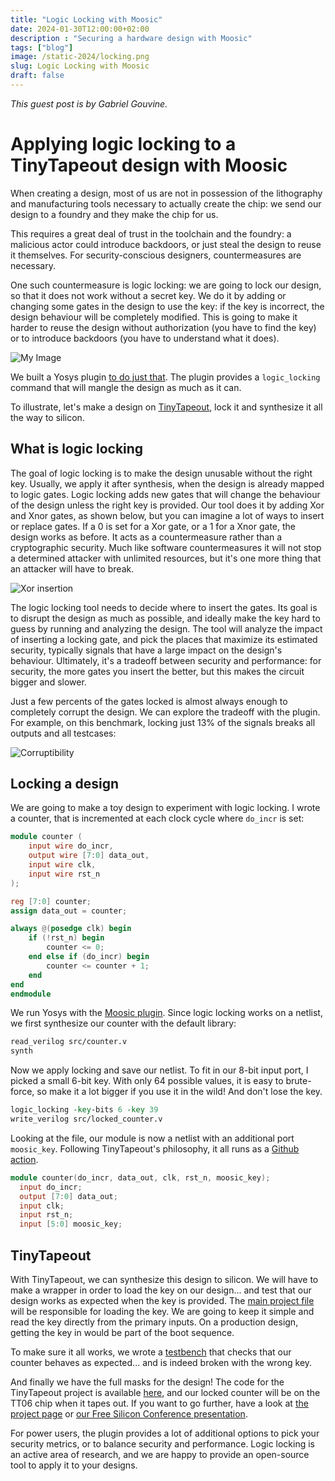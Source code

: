 ```yaml
---
title: "Logic Locking with Moosic"
date: 2024-01-30T12:00:00+02:00
description : "Securing a hardware design with Moosic"
tags: ["blog"]
image: /static-2024/locking.png
slug: Logic Locking with Moosic
draft: false
---
```


_This guest post is by Gabriel Gouvine._

# Applying logic locking to a TinyTapeout design with Moosic

When creating a design, most of us are not in possession of the lithography and manufacturing tools necessary to actually create the chip: we send our design to a foundry and they make the chip for us.

This requires a great deal of trust in the toolchain and the foundry: a malicious actor could introduce backdoors, or just steal the design to reuse it themselves.
For security-conscious designers, countermeasures are necessary.

One such countermeasure is logic locking: we are going to lock our design, so that it does not work without a secret key.
We do it by adding or changing some gates in the design to use the key: if the key is incorrect, the design behaviour will be completely modified.
This is going to make it harder to reuse the design without authorization (you have to find the key) or to introduce backdoors (you have to understand what it does).

![My Image](/static-2024/locking.svg)

We built a Yosys plugin [to do just that](https://github.com/Coloquinte/moosic-yosys-plugin).
The plugin provides a `logic_locking` command that will mangle the design as much as it can.

To illustrate, let's make a design on [TinyTapeout](https://tinytapeout.com/), lock it and synthesize it all the way to silicon.

## What is logic locking

The goal of logic locking is to make the design unusable without the right key.
Usually, we apply it after synthesis, when the design is already mapped to logic gates.
Logic locking adds new gates that will change the behaviour of the design unless the right key is provided.
Our tool does it by adding Xor and Xnor gates, as shown below, but you can imagine a lot of ways to insert or replace gates.
If a 0 is set for a Xor gate, or a 1 for a Xnor gate, the design works as before.
It acts as a countermeasure rather than a cryptographic security.
Much like software countermeasures it will not stop a determined attacker with unlimited resources, but it's one more thing that an attacker will have to break.

![Xor insertion](/static-2024/XOR_NXOR_insertion.svg)

The logic locking tool needs to decide where to insert the gates.
Its goal is to disrupt the design as much as possible, and ideally make the key hard to guess by running and analyzing the design.
The tool will analyze the impact of inserting a locking gate, and pick the places that maximize its estimated security, typically signals that have a large impact on the design's behaviour.
Ultimately, it's a tradeoff between security and performance: for security, the more gates you insert the better, but this makes the circuit bigger and slower.

Just a few percents of the gates locked is almost always enough to completely corrupt the design.
We can explore the tradeoff with the plugin.
For example, on this benchmark, locking just 13% of the signals breaks all outputs and all testcases:

![Corruptibility](/static-2024/pareto_front.png)

## Locking a design

We are going to make a toy design to experiment with logic locking. I wrote a counter, that is incremented at each clock cycle where `do_incr` is set:
```verilog
module counter (
    input wire do_incr,
    output wire [7:0] data_out,
    input wire clk,
    input wire rst_n
);

reg [7:0] counter;
assign data_out = counter;

always @(posedge clk) begin
    if (!rst_n) begin
        counter <= 0;
    end else if (do_incr) begin
        counter <= counter + 1;
    end
end
endmodule
```

We run Yosys with the [Moosic plugin](https://github.com/Coloquinte/moosic-yosys-plugin). Since logic locking works on a netlist, we first synthesize our counter with the default library:
```tcl
read_verilog src/counter.v
synth
```

Now we apply locking and save our netlist. To fit in our 8-bit input port, I picked a small 6-bit key. With only 64 possible values, it is easy to brute-force, so make it a lot bigger if you use it in the wild! And don't lose the key.
```tcl
logic_locking -key-bits 6 -key 39
write_verilog src/locked_counter.v
```

Looking at the file, our module is now a netlist with an additional port `moosic_key`. Following TinyTapeout's philosophy, it all runs as a [Github action](https://github.com/Coloquinte/locked-tapeout/actions/runs/7582853506/workflow).
```verilog
module counter(do_incr, data_out, clk, rst_n, moosic_key);
  input do_incr;
  output [7:0] data_out;
  input clk;
  input rst_n;
  input [5:0] moosic_key;
```

## TinyTapeout

With TinyTapeout, we can synthesize this design to silicon.
We will have to make a wrapper in order to load the key on our design... and test that our design works as expected when the key is provided.
The [main project file](https://github.com/Coloquinte/locked-tapeout/blob/main/src/project.v) will be responsible for loading the key.
We are going to keep it simple and read the key directly from the primary inputs. On a production design, getting the key in would be part of the boot sequence.

To make sure it all works, we wrote a [testbench](https://github.com/Coloquinte/locked-tapeout/blob/main/test/test.py) that checks that our counter behaves as expected... and is indeed broken with the wrong key.

And finally we have the full masks for the design! The code for the TinyTapeout project is available [here](https://github.com/Coloquinte/locked-tapeout), and our locked counter will be on the TT06 chip when it tapes out.
If you want to go further, have a look at [the project page](https://github.com/Coloquinte/moosic-yosys-plugin) or [our Free Silicon Conference presentation](https://peertube.f-si.org/videos/watch/7f250190-6d8f-4a67-8ed6-d07deda7fba0).

For power users, the plugin provides a lot of additional options to pick your security metrics, or to balance security and performance.
Logic locking is an active area of research, and we are happy to provide an open-source tool to apply it to your designs.

